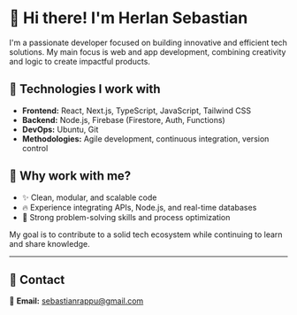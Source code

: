 # 👋 Hi there! I'm **Herlan Sebastian**  

I'm a passionate developer focused on building innovative and efficient tech solutions. My main focus is web and app development, combining creativity and logic to create impactful products.  

## 🚀 Technologies I work with  

- **Frontend:** React, Next.js, TypeScript, JavaScript, Tailwind CSS  
- **Backend:** Node.js, Firebase (Firestore, Auth, Functions)  
- **DevOps:** Ubuntu, Git  
- **Methodologies:** Agile development, continuous integration, version control  

## 🌟 Why work with me?  

- ✨ Clean, modular, and scalable code  
- 🔥 Experience integrating APIs, Node.js, and real-time databases  
- 🚀 Strong problem-solving skills and process optimization  

My goal is to contribute to a solid tech ecosystem while continuing to learn and share knowledge.  

---

## 📩 Contact  

📧 **Email:** [sebastianrappu@gmail.com](mailto:sebastianrappu@gmail.com)  
